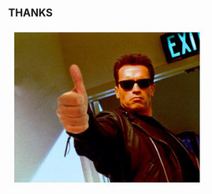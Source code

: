 ## THANKS

![theend](images/theend.jpg)

<!--
```
git clone https://github.com/cis-ncbj/git-introduction.git
cd git-introduction
docker run -d -p 80:80 --name slides \
  -v ${PWD}:/usr/share/nginx/html nginx
```
-->
